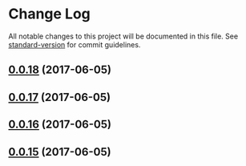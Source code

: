# Change Log

All notable changes to this project will be documented in this file. See [standard-version](https://github.com/conventional-changelog/standard-version) for commit guidelines.

<a name="0.0.18"></a>
## [0.0.18](https://github.com/ansujohn/babel-webpack-lib-example/compare/v0.0.17...v0.0.18) (2017-06-05)



<a name="0.0.17"></a>
## [0.0.17](https://github.com/ansujohn/babel-webpack-lib-example/compare/v0.0.16...v0.0.17) (2017-06-05)



<a name="0.0.16"></a>
## [0.0.16](https://github.com/ansujohn/babel-webpack-lib-example/compare/v0.0.15...v0.0.16) (2017-06-05)




<a name="0.0.15"></a>
## [0.0.15](https://github.com/ansujohn/babel-webpack-lib-example/compare/v0.0.2...v0.0.15) (2017-06-05)

